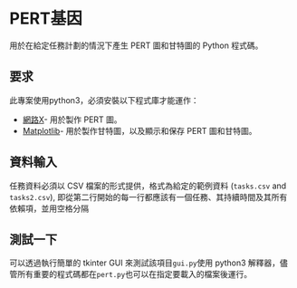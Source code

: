 # PERT基因

用於在給定任務計劃的情況下產生 PERT 圖和甘特圖的 Python 程式碼。

## 要求

此專案使用python3，必須安裝以下程式庫才能運作：

-   [網路X](https://networkx.github.io/)- 用於製作 PERT 圖。
-   [Matplotlib](https://matplotlib.org/)- 用於製作甘特圖，以及顯示和保存 PERT 圖和甘特圖。

## 資料輸入

任務資料必須以 CSV 檔案的形式提供，格式為給定的範例資料 (`tasks.csv` and `tasks2.csv`),
即從第二行開始的每一行都應該有一個任務、其持續時間及其所有依賴項，並用空格分隔

## 測試一下

可以透過執行簡單的 tkinter GUI 來測試該項目`gui.py`使用 python3 解釋器，儘管所有重要的程式碼都在`pert.py`也可以在指定要載入的檔案後運行。
